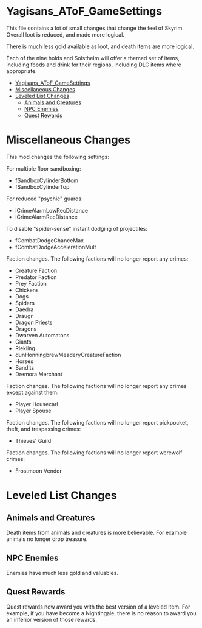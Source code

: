 # Yagisans_AToF_GameSettings

This file contains a lot of small changes that change the feel of Skyrim. Overall loot is reduced, and made more logical.

There is much less gold available as loot, and death items are more logical.

Each of the nine holds and Solstheim will offer a themed set of items, including foods and drink for their regions, including DLC items where appropriate.

- [Yagisans_AToF_GameSettings](#yagisans_atof_gamesettings)
- [Miscellaneous Changes](#miscellaneous-changes)
- [Leveled List Changes](#leveled-list-changes)
  - [Animals and Creatures](#animals-and-creatures)
  - [NPC Enemies](#npc-enemies)
  - [Quest Rewards](#quest-rewards)

# Miscellaneous Changes

This mod changes the following settings:

For multiple floor sandboxing:

- fSandboxCylinderBottom
- fSandboxCylinderTop

For reduced "psychic" guards:

- iCrimeAlarmLowRecDistance
- iCrimeAlarmRecDistance

To disable "spider-sense" instant dodging of projectiles:

- fCombatDodgeChanceMax
- fCombatDodgeAccelerationMult

Faction changes. The following factions will no longer report any crimes:

- Creature Faction
- Predator Faction
- Prey Faction
- Chickens
- Dogs
- Spiders
- Daedra
- Draugr
- Dragon Priests
- Dragons
- Dwarven Automatons
- Giants
- Riekling
- dunHonningbrewMeaderyCreatureFaction
- Horses
- Bandits
- Dremora Merchant

Faction changes. The following factions will no longer report any crimes except against them:

- Player Housecarl
- Player Spouse

Faction changes. The following factions will no longer report pickpocket, theft, and trespassing crimes:

- Thieves' Guild

Faction changes. The following factions will no longer report werewolf crimes:

- Frostmoon Vendor

# Leveled List Changes

## Animals and Creatures

Death items from animals and creatures is more believable. For example animals no longer drop treasure.

## NPC Enemies

Enemies have much less gold and valuables.

## Quest Rewards

Quest rewards now award you with the best version of a leveled item. For example, if you have become a Nightingale, there is no reason to award you an inferior version of those rewards.
